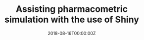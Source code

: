---
title: 'Assisting pharmacometric simulation with the use of Shiny'
authors:
- Jia Kang
date: '2018-08-16T00:00:00Z'

# Schedule page publish date (NOT proceeding's date).
publishDate: '20001-01-01T00:00:00Z'

# proceeding type.
# Legend: 0 = Uncategorized; 1 = Talk, 2 = Keynote, 3 = Workshop
# To add more update publications_types.toml and en.yaml
proceeding_types: ['1']

# proceeding name and optional abbreviated proceeding name.
proceeding: Presented at 2018 Conference
proceeding_short: Presented at 2018 Conference

abstract: 

tags:
- Metrum Research Group
featured: false

links:
url_slides: 'https://github.com/rinpharma/2018_presentations/blob/master/talks_folder/2018-Kang-Assisting_Pharmacometric_Simulation_with_the_Use_of_Shiny.pdf'
url_video: ''

---